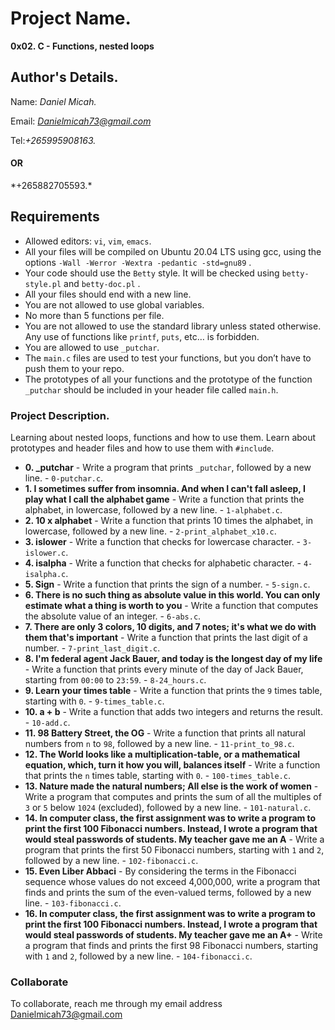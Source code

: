 # Project Name.
**0x02. C - Functions, nested loops**

## Author's Details.
Name: *Daniel Micah.*

Email: *Danielmicah73@gmail.com*

Tel:*+265995908163.*
<h4>
	OR
</h4>
    *+265882705593.*

##  Requirements

*   Allowed editors: `vi`, `vim`, `emacs`.
*   All your files will be compiled on Ubuntu 20.04 LTS using gcc, using the options `-Wall -Werror -Wextra -pedantic -std=gnu89` .
*   Your code should use the `Betty` style. It will be checked using `betty-style.pl` and `betty-doc.pl` .
*   All your files should end with a new line.
*   You are not allowed to use global variables.
*   No more than 5 functions per file.
*   You are not allowed to use the standard library unless stated otherwise. Any use of functions like  `printf`, `puts`, etc… is forbidden.
*   You are allowed to use `_putchar`.
*   The `main.c` files are used to test your functions, but you don’t have to push them to your repo.
*   The prototypes of all your functions and the prototype of the function `_putchar` should be included in your header file called `main.h`.


### Project Description.
Learning about nested loops, functions and how to use them. Learn about prototypes and header files and how to use them with `#include`.

* **0. _putchar** - Write a program that prints `_putchar`, followed by a new line. - `0-putchar.c`.
* **1. I sometimes suffer from insomnia. And when I can't fall asleep, I play what I call the alphabet game** - Write a function that prints the alphabet, in lowercase, followed by a new line. - `1-alphabet.c`.
* **2. 10 x alphabet** - Write a function that prints 10 times the alphabet, in lowercase, followed by a new line. - `2-print_alphabet_x10.c`.
* **3. islower** - Write a function that checks for lowercase character. - `3-islower.c`.
* **4. isalpha** - Write a function that checks for alphabetic character. -  `4-isalpha.c`.
* **5. Sign** - Write a function that prints the sign of a number. -  `5-sign.c`.
* **6. There is no such thing as absolute value in this world. You can only estimate what a thing is worth to you** - Write a function that computes the absolute value of an integer. - `6-abs.c`.
* **7. There are only 3 colors, 10 digits, and 7 notes; it's what we do with them that's important** - Write a function that prints the last digit of a number. - `7-print_last_digit.c`.
* **8. I'm federal agent Jack Bauer, and today is the longest day of my life** - Write a function that prints every minute of the day of Jack Bauer, starting from `00:00` to `23:59`. - `8-24_hours.c`.
* **9. Learn your times table** - Write a function that prints the `9` times table, starting with `0`. - `9-times_table.c`.
* **10. a + b** - Write a function that adds two integers and returns the result. -  `10-add.c`.
* **11. 98 Battery Street, the OG** - Write a function that prints all natural numbers from `n` to `98`, followed by a new line. -  `11-print_to_98.c`.
* **12. The World looks like a multiplication-table, or a mathematical equation, which, turn it how you will, balances itself** - Write a function that prints the `n` times table, starting with `0`. - `100-times_table.c`.
* **13. Nature made the natural numbers; All else is the work of women** -  Write a program that computes and prints the sum of all the multiples of `3` or `5` below `1024` (excluded), followed by a new line. - `101-natural.c`.
* **14. In computer class, the first assignment was to write a program to print the first 100 Fibonacci numbers. Instead, I wrote a program that would steal passwords of students. My teacher gave me an A** - Write a program that prints the first 50 Fibonacci numbers, starting with `1` and `2`, followed by a new line. - `102-fibonacci.c`.
* **15. Even Liber Abbaci** - By considering the terms in the Fibonacci sequence whose values do not exceed 4,000,000, write a program that finds and prints the sum of the even-valued terms, followed by a new line. - `103-fibonacci.c`.
* **16. In computer class, the first assignment was to write a program to print the first 100 Fibonacci numbers. Instead, I wrote a program that would steal passwords of students. My teacher gave me an A+** - Write a program that finds and prints the first 98 Fibonacci numbers, starting with `1` and `2`, followed by a new line. - `104-fibonacci.c`.

### Collaborate

To collaborate, reach me through my email address Danielmicah73@gmail.com
